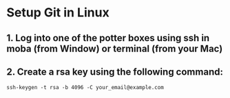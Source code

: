# Setup Git in Linux

## 1.	Log into one of the potter boxes using ssh in moba (from Window) or terminal (from your Mac)

## 2. Create a rsa key using the following command:

```
ssh-keygen -t rsa -b 4096 -C your_email@example.com

```
